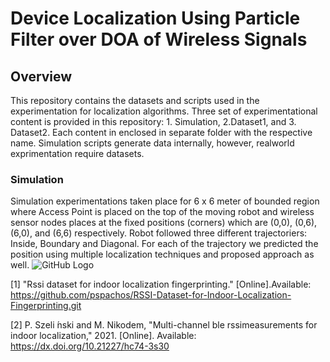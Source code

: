 # Device Localization Using Particle Filter over DOA of Wireless Signals
## Overview
This repository contains the datasets and scripts used in the experimentation for localization algorithms. Three set of experimentational content is provided in this repository: 1. Simulation, 2.Dataset1, and 3. Dataset2. Each content in enclosed in separate folder with the respective name. Simulation scripts generate data internally, however, realworld exprimentation require datasets.
### Simulation
Simulation experimentations taken place for 6 x 6 meter of bounded region where Access Point is placed on the top of the moving robot and wireless sensor nodes places at the fixed positions (corners) which are (0,0), (0,6), (6,0), and (6,6) respectively. Robot followed three different trajectoriers: Inside, Boundary and Diagonal. For each of the trajectory we predicted the position using multiple localization techniques and proposed approach as well. ![GitHub Logo](https://github.com/herolab-uga/pf-doa-localization.git/tragectory_boundary.png)

[1] "Rssi  dataset  for  indoor  localization  fingerprinting."  [Online].Available: https://github.com/pspachos/RSSI-Dataset-for-Indoor-Localization-Fingerprinting.git

[2]  P.    Szeli ́nski    and    M.    Nikodem,    "Multi-channel    ble    rssimeasurements for indoor localization," 2021. [Online]. Available: https://dx.doi.org/10.21227/hc74-3s30

